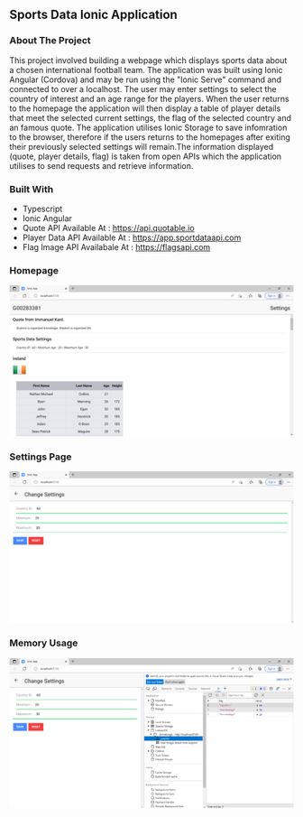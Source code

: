 ## Sports Data Ionic Application


### **About The Project**
This project involved building a webpage which displays sports data about a chosen international football team. The application was built using Ionic Angular (Cordova) and may be run using the "Ionic Serve" command and connected to over a localhost. The user may enter settings to select the country of interest and an age range for the players. When the user returns to the homepage the application will then display a table of player details that meet the selected current settings, the flag of the selected country and an famous quote. The application utilises Ionic Storage to save infomration to the browser, therefore if the users returns to the homepages after exiting their previously selected settings will remain.The information displayed (quote, player details, flag) is taken from open APIs which the application utilises to send requests and retrieve information.

### **Built With**
- Typescript
- Ionic Angular
- Quote API Available At : https://api.quotable.io
- Player Data API Available At : https://app.sportdataapi.com
- Flag Image API Availabale At : https://flagsapi.com

### **Homepage**
![Table](/assets/homepage.PNG)

### **Settings Page**
![Table](/assets/settings.PNG)

### **Memory Usage**
![Table](/assets/memory.PNG)
